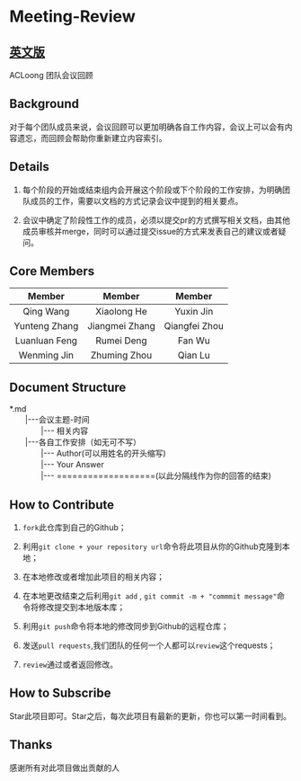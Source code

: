 # Meeting-Review


## [英文版](/README.md)

ACLoong 团队会议回顾


## Background

对于每个团队成员来说，会议回顾可以更加明确各自工作内容，会议上可以会有内容遗忘，而回顾会帮助你重新建立内容索引。


## Details

1. 每个阶段的开始或结束组内会开展这个阶段或下个阶段的工作安排，为明确团队成员的工作，需要以文档的方式记录会议中提到的相关要点。

2. 会议中确定了阶段性工作的成员，必须以提交pr的方式撰写相关文档，由其他成员审核并merge，同时可以通过提交issue的方式来发表自己的建议或者疑问。



## Core Members

| Member |  Member |  Member |
| :---:   |  :---:   |   :---: |
| Qing Wang    |  Xiaolong He     |  Yuxin Jin   |
| Yunteng Zhang    |  Jiangmei Zhang     | Qiangfei Zhou  |
| Luanluan Feng    |  Rumei Deng     |  Fan Wu   |
| Wenming Jin    |  Zhuming Zhou     |  Qian Lu  |


## Document Structure

*.md<br>
　　|---会议主题-时间<br>
　　　　|--- 相关内容<br>
　　|---各自工作安排（如无可不写）<br>
 　　　　|--- Author(可以用姓名的开头缩写)<br>
 　　　　|--- Your Answer<br>
 　　　　|--- ===================(以此分隔线作为你的回答的结束)


## How to Contribute

1. `fork`此仓库到自己的Github；

2. 利用`git clone + your repository url`命令将此项目从你的Github克隆到本地；

3. 在本地修改或者增加此项目的相关内容；

4. 在本地更改结束之后利用`git add` , `git commit -m + "commmit message"`命令将修改提交到本地版本库；

5. 利用`git push`命令将本地的修改同步到Github的远程仓库；

6. 发送`pull requests`,我们团队的任何一个人都可以`review`这个requests；

7. `review`通过或者返回修改。

## How to Subscribe

Star此项目即可。Star之后，每次此项目有最新的更新，你也可以第一时间看到。

## Thanks

感谢所有对此项目做出贡献的人



